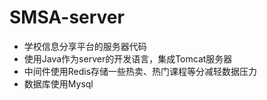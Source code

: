 # SMSA-server
* 学校信息分享平台的服务器代码
* 使用Java作为server的开发语言，集成Tomcat服务器
* 中间件使用Redis存储一些热卖、热门课程等分减轻数据压力
* 数据库使用Mysql
